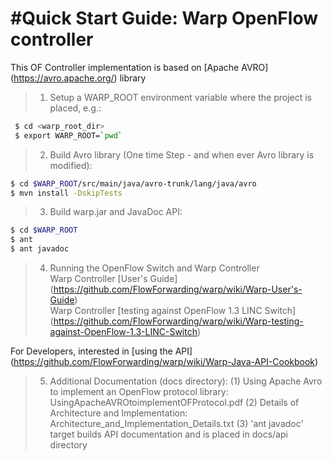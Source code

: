 #Quick Start Guide: Warp OpenFlow controller
====================================

This OF Controller implementation is based on [Apache AVRO] (https://avro.apache.org/) library

>1. Setup a WARP_ROOT environment variable where the project is placed, e.g.:
```bash
 $ cd <warp_root_dir>
 $ export WARP_ROOT=`pwd`
```

>2. Build Avro library (One time Step - and when ever Avro library is modified):
 ```bash
 $ cd $WARP_ROOT/src/main/java/avro-trunk/lang/java/avro
 $ mvn install -DskipTests
 ```

>3. Build warp.jar and JavaDoc API:
 ```bash
 $ cd $WARP_ROOT
 $ ant
 $ ant javadoc
 ```

>4. Running the OpenFlow Switch and Warp Controller<br/>
   Warp Controller [User's Guide] (https://github.com/FlowForwarding/warp/wiki/Warp-User's-Guide)<br/>
   Warp Controller [testing against OpenFlow 1.3 LINC Switch] (https://github.com/FlowForwarding/warp/wiki/Warp-testing-against-OpenFlow-1.3-LINC-Switch)

   For Developers, interested in [using the API] (https://github.com/FlowForwarding/warp/wiki/Warp-Java-API-Cookbook)

>5. Additional Documentation (docs directory):
     (1) Using Apache Avro to implement an OpenFlow protocol library: UsingApacheAVROtoimplementOFProtocol.pdf
     (2) Details of Architecture and Implementation: Architecture_and_Implementation_Details.txt
     (3) 'ant javadoc' target builds API documentation and is placed in docs/api directory
